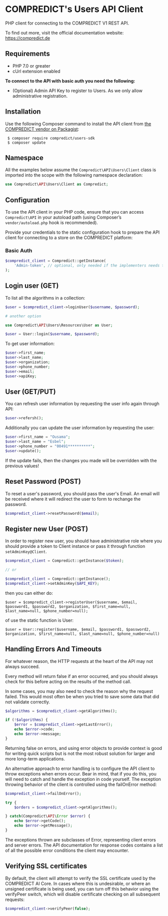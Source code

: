 COMPREDICT's Users API Client
===============================

PHP client for connecting to the COMPREDICT V1 REST API.

To find out more, visit the official documentation website:
https://compredict.de

Requirements
------------

- PHP 7.0 or greater
- cUrl extension enabled

**To connect to the API with basic auth you need the following:**

- (Optional) Admin API Key to register to Users. As we only allow administrative registration.

Installation
------------

Use the following Composer command to install the
API client from [the COMPREDICT vendor on Packagist](https://packagist.org/packages/compredict/users-sdk):

~~~shell
 $ composer require compredict/users-sdk
 $ composer update
~~~

Namespace
---------

All the examples below assume the `Compredict\API\Users\Client` class is imported
into the scope with the following namespace declaration:

~~~php
use Compredict\API\Users\Client as Compredict;
~~~

Configuration
-------------

To use the API client in your PHP code, ensure that you can access `Compredict\API`
in your autoload path (using Composer’s `vendor/autoload.php` hook is recommended).

Provide your credentials to the static configuration hook to prepare the API client
for connecting to a store on the COMPREDICT platform:

### Basic Auth
~~~php
$compredict_client = Compredict::getInstance(
    'Admin-token', // optional, only needed if the implementers needs to register new users.
);
~~~

Login user (GET)
--------------------------

To list all the algorithms in a collection:

~~~php
$user = $compredict_client->loginUser($username, $password);

# another option

use Compredict\API\Users\Resources\User as User;

$user = User::login($username, $password);

~~~

To get user information:

~~~php
$user->first_name;
$user->last_name;
$user->organization;
$user->phone_number;
$user->email;
$user->apiKey;
~~~


User (GET/PUT)
--------------------------

You can refresh user information by requesting the user info again through API:

~~~php
$user->refersh();
~~~

Additionally you can update the user information by requesting the user:

~~~php
$user->first_name = "Ousama";
$user->last_name = "Esbel";
$user->phone_number = "00491**********";
$user->update();
~~~

If the update fails, then the changes you made will be overridden with the previous values!


Reset Password (POST)
-----------------------------

To reset a user's password, you should pass the user's Email. An email will be received where it will redirect the user to form to rechange the password.

~~~php
$compredict_client->resetPassword($email);
~~~


Register new User (POST)
-----------------------------

In order to register new user, you should have administrative role where you should provide a token to Client instance or pass it through function `setAdminKey@Client`.

~~~php
$compredict_client = Compredict::getInstance($token);

// or

$compredict_client = Compredict::getInstance();
$compredict_client->setAdminKey($API_KEY);
~~~

then you can either do:

~~~
$user = $compredict_client->registerUser($username, $email, $password1, $password2, $organization, $first_name=null, $last_name=null, $phone_number=null);
~~~

of use the static function is User:

~~~
$user = User::register($username, $email, $password1, $password2, $organization, $first_name=null, $last_name=null, $phone_number=null)
~~~

Handling Errors And Timeouts
----------------------------

For whatever reason, the HTTP requests at the heart of the API may not always
succeed.

Every method will return false if an error occurred, and you should always
check for this before acting on the results of the method call.

In some cases, you may also need to check the reason why the request failed.
This would most often be when you tried to save some data that did not validate
correctly.

~~~php
$algorithms = $compredict_client->getAlgorithms();

if (!$algorithms) {
    $error = $compredict_client->getLastError();
    echo $error->code;
    echo $error->message;
}
~~~

Returning false on errors, and using error objects to provide context is good
for writing quick scripts but is not the most robust solution for larger and
more long-term applications.

An alternative approach to error handling is to configure the API client to
throw exceptions when errors occur. Bear in mind, that if you do this, you will
need to catch and handle the exception in code yourself. The exception throwing
behavior of the client is controlled using the failOnError method:

~~~php
$compredict_client->failOnError();

try {
    $orders = $compredict_client->getAlgorithms();

} catch(Compredict\API\Error $error) {
    echo $error->getCode();
    echo $error->getMessage();
}
~~~

The exceptions thrown are subclasses of Error, representing
client errors and server errors. The API documentation for response codes
contains a list of all the possible error conditions the client may encounter.


Verifying SSL certificates
--------------------------

By default, the client will attempt to verify the SSL certificate used by the
COMPREDICT AI Core. In cases where this is undesirable, or where an unsigned
certificate is being used, you can turn off this behavior using the verifyPeer
switch, which will disable certificate checking on all subsequent requests:

~~~php
$compredict_client->verifyPeer(false);
~~~